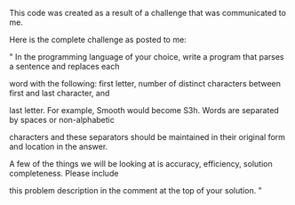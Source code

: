 This code was created as a result of a challenge that was communicated to me. 

Here is the complete challenge as posted to me:

"
In the programming language of your choice, write a program that parses a sentence and replaces each 

word with the following: first letter, number of distinct characters between first and last character, and 

last letter.  For example, Smooth would become S3h.  Words are separated by spaces or non-alphabetic 

characters and these separators should be maintained in their original form and location in the answer.

A few of the things we will be looking at is accuracy, efficiency, solution completeness. Please include 

this problem description in the comment at the top of your solution. 
"
